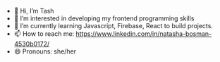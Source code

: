- 👋 Hi, I’m Tash
- 👀 I’m interested in developing my frontend programming skills
- 🌱 I’m currently learning Javascript, Firebase, React to build projects.
- 📫 How to reach me: https://www.linkedin.com/in/natasha-bosman-4530b0172/
- 😄 Pronouns: she/her


<!---
nbosman94/nbosman94 is a ✨ special ✨ repository because its `README.md` (this file) appears on your GitHub profile.
You can click the Preview link to take a look at your changes.
--->
